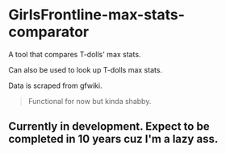 # GirlsFrontline-max-stats-comparator

A tool that compares T-dolls' max stats.

Can also be used to look up T-dolls max stats.

Data is scraped from gfwiki.

>Functional for now but kinda shabby.
## Currently in development. Expect to be completed in 10 years cuz I'm a lazy ass.
